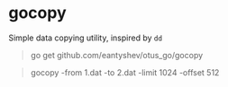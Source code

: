 # gocopy

Simple data copying utility, inspired by `dd`

> go get github.com/eantyshev/otus_go/gocopy

> gocopy -from 1.dat -to 2.dat -limit 1024 -offset 512
